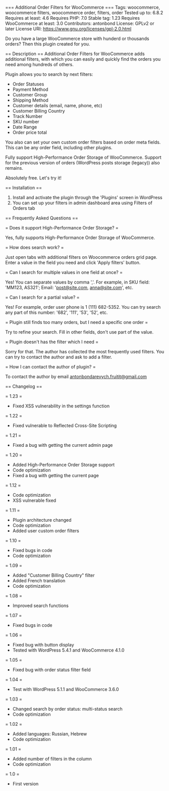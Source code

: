 === Additional Order Filters for WooCommerce ===
Tags: woocommerce, woocommerce filters, woocommerce order, filters, order
Tested up to: 6.8.2
Requires at least: 4.6
Requires PHP: 7.0
Stable tag: 1.23
Requires WooCommerce at least: 3.0
Contributors: antonbond
License: GPLv2 or later
License URI: https://www.gnu.org/licenses/gpl-2.0.html

Do you have a large WooCommerce store with hunderd or thousands orders? Then this plugin created for you.

== Description ==
Additional Order Filters for WooCommerce adds additional filters, with which you can easily and quickly find the orders you need among hundreds of others.

Plugin allows you to search by next filters:

<ul>
	<li>Order Statuses</li>
	<li>Payment Method</li>
	<li>Customer Group</li>
	<li>Shipping Method</li>
	<li>Customer details (email, name, phone, etc)</li>
	<li>Customer Billing Country</li>
	<li>Track Number</li>
	<li>SKU number</li>
	<li>Date Range</li>
	<li>Order price total</li>
</ul>

You also can set your own custom order filters based on order meta fields. This can be any order field, including other plugins.

Fully support High-Performance Order Storage of WooCommerce. Support for the previous version of orders (WordPress posts storage (legacy)) also remains.

Absolutely free. Let's try it!

== Installation ==

1. Install and activate the plugin through the 'Plugins' screen in WordPress
2. You can set up your filters in admin dashboard area using Filters of Orders tab

== Frequently Asked Questions ==

= Does it support High-Performance Order Storage? =

Yes, fully supports High-Performance Order Storage of WooCommerce.

= How does search work? =

Just open tabs with additional filters on Woocommerce orders grid page. Enter a value in the field you need and click 'Apply filters' button.

= Can I search for multiple values in one field at once? =

Yes! You can separate values by comma ','. For example, in SKU field: 'MM123, AS321'; Email: 'post@site.com, anna@site.com', etc.

= Can I search for a partial value? =

Yes! For example, order user phone is 1 (111) 682-5352. You can try search any part of this number: '682', '111', '53', '52', etc.

= Plugin still finds too many orders, but I need a specific one order =

Try to refine your search. Fill in other fields, don't use part of the value.

= Plugin doesn't has the filter which I need =

Sorry for that. The author has collected the most frequently used filters. You can try to contact the author and ask to add a filter.

= How I can contact the author of plugin? =

To contact the author by email antonbondarevych.fruitit@gmail.com

== Changelog ==

= 1.23 =

- Fixed XSS vulnerability in the settings function

= 1.22 =

- Fixed vulnerable to Reflected Cross-Site Scripting

= 1.21 =

- Fixed a bug with getting the current admin page

= 1.20 =

- Added High-Performance Order Storage support
- Code optimization
- Fixed a bug with getting the current page

= 1.12 =

- Code optimization
- XSS vulnerable fixed

= 1.11 =

- Plugin architecture changed
- Code optimization
- Added user custom order filters

= 1.10 =

- Fixed bugs in code
- Code optimization

= 1.09 =

- Added "Customer Billing Country" filter
- Added French translation
- Code optimization

= 1.08 =

- Improved search functions

= 1.07 =

- Fixed bugs in code

= 1.06 =

- Fixed bug with button display
- Tested with WordPress 5.4.1 and WooCommerce 4.1.0

= 1.05 =

- Fixed bug with order status filter field

= 1.04 =

- Test with WordPress 5.1.1 and WooCommerce 3.6.0

= 1.03 =

- Changed search by order status: multi-status search
- Сode optimization

= 1.02 =

- Added languages: Russian, Hebrew
- Сode optimization

= 1.01 =

- Added number of filters in the column
- Сode optimization

= 1.0 =

- First version
